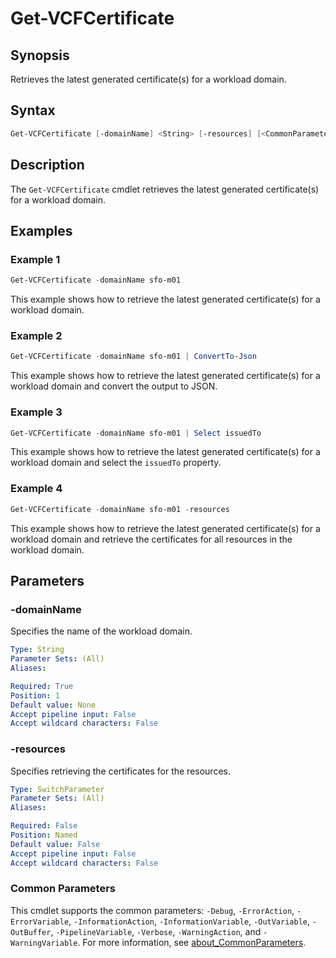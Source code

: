 # Get-VCFCertificate

## Synopsis

Retrieves the latest generated certificate(s) for a workload domain.

## Syntax

```powershell
Get-VCFCertificate [-domainName] <String> [-resources] [<CommonParameters>]
```

## Description

The `Get-VCFCertificate` cmdlet retrieves the latest generated certificate(s) for a workload domain.

## Examples

### Example 1

```powershell
Get-VCFCertificate -domainName sfo-m01
```

This example shows how to retrieve the latest generated certificate(s) for a workload domain.

### Example 2

```powershell
Get-VCFCertificate -domainName sfo-m01 | ConvertTo-Json
```

This example shows how to retrieve the latest generated certificate(s) for a workload domain and convert the output to JSON.

### Example 3

```powershell
Get-VCFCertificate -domainName sfo-m01 | Select issuedTo
```

This example shows how to retrieve the latest generated certificate(s) for a workload domain and select the `issuedTo` property.

### Example 4

```powershell
Get-VCFCertificate -domainName sfo-m01 -resources
```

This example shows how to retrieve the latest generated certificate(s) for a workload domain and retrieve the certificates for all resources in the workload domain.

## Parameters

### -domainName

Specifies the name of the workload domain.

```yaml
Type: String
Parameter Sets: (All)
Aliases:

Required: True
Position: 1
Default value: None
Accept pipeline input: False
Accept wildcard characters: False
```

### -resources

Specifies retrieving the certificates for the resources.

```yaml
Type: SwitchParameter
Parameter Sets: (All)
Aliases:

Required: False
Position: Named
Default value: False
Accept pipeline input: False
Accept wildcard characters: False
```

### Common Parameters

This cmdlet supports the common parameters: `-Debug`, `-ErrorAction`, `-ErrorVariable`, `-InformationAction`, `-InformationVariable`, `-OutVariable`, `-OutBuffer`, `-PipelineVariable`, `-Verbose`, `-WarningAction`, and `-WarningVariable`. For more information, see [about_CommonParameters](http://go.microsoft.com/fwlink/?LinkID=113216).
